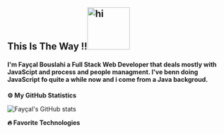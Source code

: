 ## This Is The Way !!<img src="https://user-images.githubusercontent.com/119304984/228403036-47ea62de-63f5-4227-8521-513cf38d3f51.gif" width="96px" height="96px" alt="hi">

#### I'm Fayçal Bouslahi a Full Stack Web Developer that deals mostly with JavaScipt and process and people managment. I've benn doing JavaScript fo quite a while now and i come from a Java backgroud.

<!-- GitHub Statistics -->

<b>⚙️ My GitHub Statistics</b>

![Fayçal's GitHub stats](https://github-readme-stats.vercel.app/api?username=Faycel-Bouslahi&show_icons=true&theme=react)

<b>🔥 Favorite Technologies</b>

<!--
**Faycel-Bouslahi/Faycel-Bouslahi** is a ✨ _special_ ✨ repository because its `README.md` (this file) appears on your GitHub profile.

Here are some ideas to get you started:

- 🔭 I’m currently working on ...
- 🌱 I’m currently learning ...
- 👯 I’m looking to collaborate on ...
- 🤔 I’m looking for help with ...
- 💬 Ask me about ...
- 📫 How to reach me: ...
- 😄 Pronouns: ...
- ⚡ Fun fact: ...
-->
